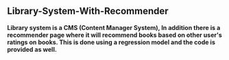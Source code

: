 ## Library-System-With-Recommender

**Library system is a CMS (Content Manager System), In addition there is a recommender page where it will recommend books based on other user's ratings on books. This is done using a regression model and the code is provided as well.**
